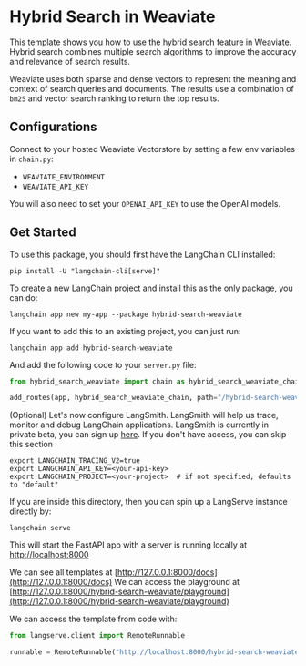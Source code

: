 # Hybrid Search in Weaviate
This template shows you how to use the hybrid search feature in Weaviate. Hybrid search combines multiple search algorithms to improve the accuracy and relevance of search results. 

Weaviate uses both sparse and dense vectors to represent the meaning and context of search queries and documents. The results use a combination of `bm25` and vector search ranking to return the top results. 

##  Configurations
Connect to your hosted Weaviate Vectorstore by setting a few env variables in `chain.py`:

* `WEAVIATE_ENVIRONMENT`
* `WEAVIATE_API_KEY`

You will also need to set your `OPENAI_API_KEY` to use the OpenAI models.

## Get Started 
To use this package, you should first have the LangChain CLI installed:

```shell
pip install -U "langchain-cli[serve]"
```

To create a new LangChain project and install this as the only package, you can do:

```shell
langchain app new my-app --package hybrid-search-weaviate
```

If you want to add this to an existing project, you can just run:

```shell
langchain app add hybrid-search-weaviate
```

And add the following code to your `server.py` file:
```python
from hybrid_search_weaviate import chain as hybrid_search_weaviate_chain

add_routes(app, hybrid_search_weaviate_chain, path="/hybrid-search-weaviate")
```

(Optional) Let's now configure LangSmith. 
LangSmith will help us trace, monitor and debug LangChain applications. 
LangSmith is currently in private beta, you can sign up [here](https://smith.langchain.com/). 
If you don't have access, you can skip this section


```shell
export LANGCHAIN_TRACING_V2=true
export LANGCHAIN_API_KEY=<your-api-key>
export LANGCHAIN_PROJECT=<your-project>  # if not specified, defaults to "default"
```

If you are inside this directory, then you can spin up a LangServe instance directly by:

```shell
langchain serve
```

This will start the FastAPI app with a server is running locally at 
[http://localhost:8000](http://localhost:8000)

We can see all templates at [http://127.0.0.1:8000/docs](http://127.0.0.1:8000/docs)
We can access the playground at [http://127.0.0.1:8000/hybrid-search-weaviate/playground](http://127.0.0.1:8000/hybrid-search-weaviate/playground)  

We can access the template from code with:

```python
from langserve.client import RemoteRunnable

runnable = RemoteRunnable("http://localhost:8000/hybrid-search-weaviate")
```
